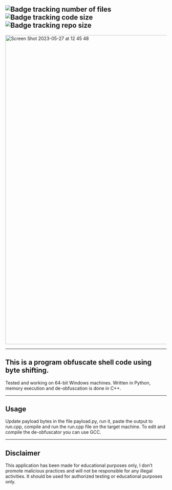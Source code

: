 ![Badge tracking number of files](https://img.shields.io/github/directory-file-count/Preffet/Shellcode-Obfuscator?color=%23016a87)
![Badge tracking code size](https://img.shields.io/github/languages/code-size/Preffet/Shellcode-Obfuscator?color=%2301877a)
![Badge tracking repo size](https://img.shields.io/github/repo-size/Preffet/Shellcode-Obfuscator?color=%23013987)
-----------------------------------------------------------------------------

<img width="966" alt="Screen Shot 2023-05-27 at 12 45 48" src="https://github.com/Preffet/Shell-Code-Obfuscator/assets/84241003/3a8dfc10-b4f9-4387-adf8-98dfee283a83">

-----------------------------------------------------------------------------

## This is a program obfuscate shell code using byte shifting.
Tested and working on 64-bit Windows machines. Written in Python, memory execution and de-obfuscation is done in C++.

-----------------------------------------------------------------------------
## Usage
Update payload bytes in the file payload.py, run it, paste the output to run.cpp, compile and run the run.cpp file on the target machine. To edit and compile the de-obfuscator you can use GCC.

-----------------------------------------------------------------------------
## Disclaimer
This application has been made for educational purposes only, I don’t promote malicious practices and will not be responsible for any illegal activities. It should be used for authorized testing or educational purposes only.
